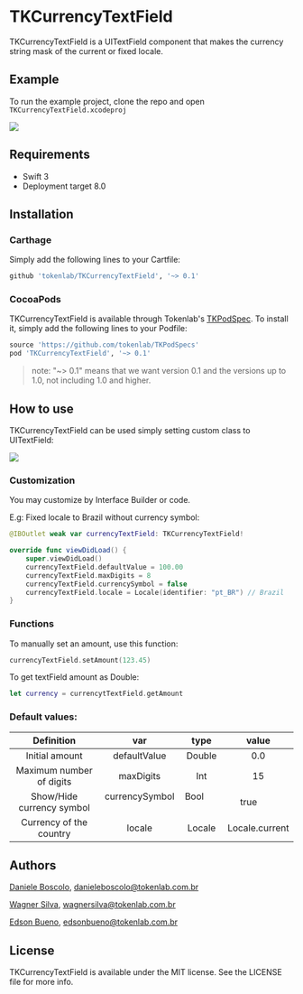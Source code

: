 # TKCurrencyTextField
TKCurrencyTextField is a UITextField component that makes the currency string mask of the current or fixed locale.

## Example
To run the example project, clone the repo and open `TKCurrencyTextField.xcodeproj`

![](https://github.com/tokenlab/TKCurrencyTextField/blob/development/Screenshots/Example.gif)

## Requirements
* Swift 3
* Deployment target 8.0


## Installation
### Carthage
Simply add the following lines to your Cartfile:

```ruby
github 'tokenlab/TKCurrencyTextField', '~> 0.1'
```

### CocoaPods
TKCurrencyTextField is available through Tokenlab's [TKPodSpec](https://github.com/tokenlab/TKPodSpecs). To install
it, simply add the following lines to your Podfile:

```ruby
source 'https://github.com/tokenlab/TKPodSpecs'
pod 'TKCurrencyTextField', '~> 0.1'
```
>note: "~> 0.1" means that we want version 0.1 and the versions up to 1.0, not including 1.0 and higher.

## How to use
TKCurrencyTextField can be used simply setting custom class to UITextField:

![](https://github.com/tokenlab/TKCurrencyTextField/blob/development/Screenshots/CustomClass.png)

### Customization
You may customize by Interface Builder or code.

E.g: Fixed locale to Brazil without currency symbol:

```swift
@IBOutlet weak var currencyTextField: TKCurrencyTextField!

override func viewDidLoad() {
    super.viewDidLoad()
    currencyTextField.defaultValue = 100.00
    currencyTextField.maxDigits = 8
    currencyTextField.currencySymbol = false
    currencyTextField.locale = Locale(identifier: "pt_BR") // Brazil
}
```

### Functions
To manually set an amount, use this function:
```swift
currencyTextField.setAmount(123.45)
```

To get textField amount as Double:
```swift
let currency = currencytTextField.getAmount
```

### Default values:

| Definition                 | var               | type          |     value      |
|:--------------------------:|:-----------------:|:-------------:|:--------------:|
| Initial amount             | defaultValue      | Double        | 0.0            |
| Maximum number of digits   | maxDigits         | Int           | 15             |
| Show/Hide currency symbol  | currencySymbol    | Bool          | true           |
| Currency of the country    | locale            | Locale        | Locale.current |


## Authors
[Daniele Boscolo](https://github.com/damboscolo), danieleboscolo@tokenlab.com.br

[Wagner Silva](https://github.com/Wagnesio), wagnersilva@tokenlab.com.br

[Edson Bueno](https://github.com/EdsonBueno), edsonbueno@tokenlab.com.br

## License
TKCurrencyTextField is available under the MIT license. See the LICENSE file for more info.
